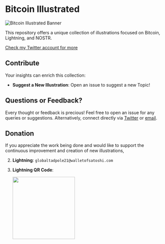 # Bitcoin Illustrated

![Bitcoin Illustrated Banner](https://pbs.twimg.com/profile_banners/1363439894505418754/1677100704/1500x500)

This repository offers a unique collection of illustrations focused on Bitcoin, Lightning, and NOSTR.

[Check my Twitter account for more](https://twitter.com/BTCIllustrated)


## Contribute

Your insights can enrich this collection:

- **Suggest a New Illustration**: Open an issue to suggest a new Topic!

## Questions or Feedback?

Every thought or feedback is precious! Feel free to open an issue for any queries or suggestions. Alternatively, connect directly via [Twitter](https://twitter.com/BTCIllustrated) or [email](mailto:j.errakibi@gmail.com).


## Donation

If you appreciate the work being done and would like to support the continuous improvement and creation of new illustrations,

2. **Lightning**: `globaltadpole21@walletofsatoshi.com`
3. **Lightning QR Code**: 

    <img src="https://github.com/jrakibi/BTCillustrated/assets/19940301/902e0ff3-954b-4736-8af2-59bd65ba1b59" width="200" />



